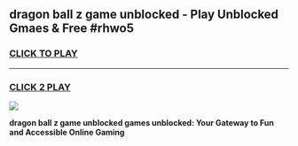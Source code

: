 
## dragon ball z game unblocked - Play Unblocked Gmaes & Free #rhwo5
<h3>
<a href="https://news.freeplayer.one?title=dragon_ball_z_game_unblocked&ref=03M">CLICK TO PLAY</a></h3>
<hr>

<h3>
<a href="https://news.freeplayer.one?title=dragon_ball_z_game_unblocked&ref=03M">CLICK 2 PLAY</a>
  
</h3>

<a href="https://news.freeplayer.one?title=dragon_ball_z_game_unblocked&ref=03M"><img src="https://clearcache.store/games.png"></a>


**dragon ball z game unblocked games unblocked: Your Gateway to Fun and Accessible Online Gaming**
